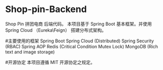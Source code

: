 # Shop-pin-Backend
Shop Pin 拼团电商 后端代码。
本项目基于 Spring Boot 基本框架。并使用 Spring Cloud （Eureka\Feign） 搭建分布式架构。

#主要使用的框架
Spring Boot
Spring Cloud (Distributed)
Spring Security (RBAC)
Spring AOP
Redis (Critical Condition Mutex Lock)
MongoDB (Rich text and image storage)

#开源协定
本项目遵循 MIT 开源协定之规定。

